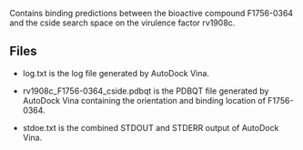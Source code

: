 Contains binding predictions between the bioactive compound F1756-0364 and the cside search space on the virulence factor rv1908c.

## Files

- log.txt is the log file generated by AutoDock Vina.

- rv1908c_F1756-0364_cside.pdbqt is the PDBQT file generated by AutoDock Vina containing the orientation and binding location of F1756-0364.

- stdoe.txt is the combined STDOUT and STDERR output of AutoDock Vina.

